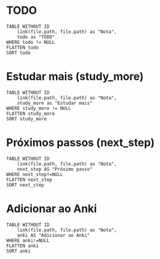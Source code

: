 # TODO

```dataview
TABLE WITHOUT ID
	link(file.path, file.path) as "Nota", 
	todo as "TODO"
WHERE todo != NULL
FLATTEN todo
SORT todo
```



# Estudar mais (study_more)

```dataview
TABLE WITHOUT ID
	link(file.path, file.path) as "Nota", 
	study_more as "Estudar mais"
WHERE study_more != NULL
FLATTEN study_more
SORT study_more
```




# Próximos passos (next_step)

```dataview
TABLE WITHOUT ID
	link(file.path, file.path) as "Nota",
	next_step AS "Próximo passo"
WHERE next_step!=NULL
FLATTEN next_step
SORT next_step
```


# Adicionar ao Anki

```dataview
TABLE WITHOUT ID
	link(file.path, file.path) as "Nota",
	anki AS "Adicionar ao Anki"
WHERE anki!=NULL
FLATTEN anki
SORT anki
```